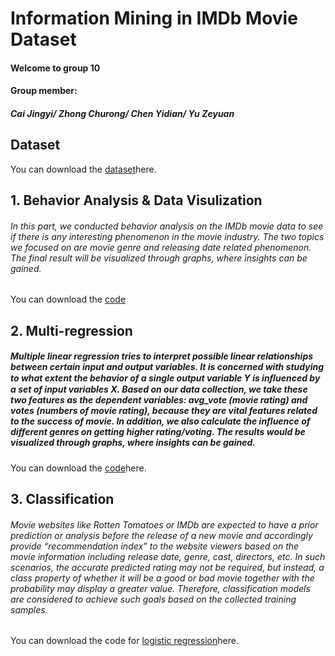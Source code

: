 # Information Mining in IMDb Movie Dataset
#### Welcome to group 10

#### Group member: 
##### Cai Jingyi/ Zhong Churong/ Chen Yidian/ Yu Zeyuan

## Dataset
You can download the [dataset](https://github.com/zhongchurong/K6312-group10/tree/master/Dataset)here.
## 1. Behavior Analysis & Data Visulization
###### In this part, we conducted behavior analysis on the IMDb movie data to see if there is any interesting phenomenon in the movie industry. The two topics we focused on are movie genre and releasing date related phenomenon. The final result will be visualized through graphs, where insights can be gained. 
You can download the [code](https://github.com/K6312-group10/k6312-group10/blob/master/Code/Visualization.ipynb)
## 2. Multi-regression
##### Multiple linear regression tries to interpret possible linear relationships between certain input and output variables. It is concerned with studying to what extent the behavior of a single output variable Y is inﬂuenced by a set of input variables X. Based on our data collection, we take these two features as the dependent variables: avg_vote (movie rating) and votes (numbers of movie rating), because they are vital features related to the success of movie. In addition, we also calculate the influence of different genres on getting higher rating/voting. The results would be visualized through graphs, where insights can be gained.
You can download the [code](https://github.com/K6312-group10/k6312-group10/blob/master/Code/Multi_reg.ipynb)here.
## 3. Classification
###### Movie websites like Rotten Tomatoes or IMDb are expected to have a prior prediction or analysis before the release of a new movie and accordingly provide “recommendation index” to the website viewers based on the movie information including release date, genre, cast, directors, etc. In such scenarios, the accurate predicted rating may not be required, but instead, a class property of whether it will be a good or bad movie together with the probability may display a greater value. Therefore, classification models are considered to achieve such goals based on the collected training samples.
You can download the code for [logistic regression](https://github.com/K6312-group10/k6312-group10/blob/master/Code/Logistic_Regression.ipynbb)here.


